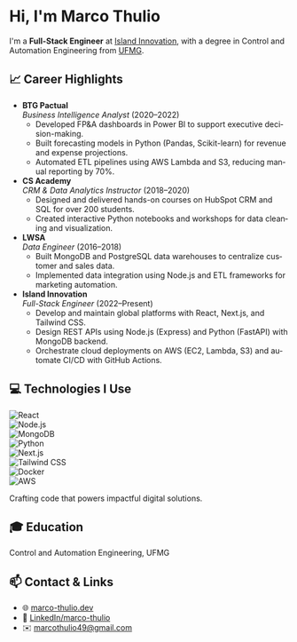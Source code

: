 <!-- README.md -->

<!-- HTML profile snippet inside Markdown -->
<div lang="en">
  <h1>Hi, I'm Marco Thulio</h1>
  <p>
    I'm a <strong>Full-Stack Engineer</strong> at <a href="https://island.marco-thulio.dev" target="_blank">Island Innovation</a>,
    with a degree in Control and Automation Engineering from <a href="https://www.ufmg.br" target="_blank">UFMG</a>.
  </p>
  
  <h2>📈 Career Highlights</h2>
  <ul>
    <li>
      <strong>BTG Pactual</strong><br/>
      <em>Business Intelligence Analyst</em> (2020–2022)<br/>
      <ul>
        <li>Developed FP&A dashboards in Power BI to support executive decision-making.</li>
        <li>Built forecasting models in Python (Pandas, Scikit-learn) for revenue and expense projections.</li>
        <li>Automated ETL pipelines using AWS Lambda and S3, reducing manual reporting by 70%.</li>
      </ul>
    </li>
    <li>
      <strong>CS Academy</strong><br/>
      <em>CRM & Data Analytics Instructor</em> (2018–2020)<br/>
      <ul>
        <li>Designed and delivered hands-on courses on HubSpot CRM and SQL for over 200 students.</li>
        <li>Created interactive Python notebooks and workshops for data cleaning and visualization.</li>
      </ul>
    </li>
    <li>
      <strong>LWSA</strong><br/>
      <em>Data Engineer</em> (2016–2018)<br/>
      <ul>
        <li>Built MongoDB and PostgreSQL data warehouses to centralize customer and sales data.</li>
        <li>Implemented data integration using Node.js and ETL frameworks for marketing automation.</li>
      </ul>
    </li>
    <li>
      <strong>Island Innovation</strong><br/>
      <em>Full-Stack Engineer</em> (2022–Present)<br/>
      <ul>
        <li>Develop and maintain global platforms with React, Next.js, and Tailwind CSS.</li>
        <li>Design REST APIs using Node.js (Express) and Python (FastAPI) with MongoDB backend.</li>
        <li>Orchestrate cloud deployments on AWS (EC2, Lambda, S3) and automate CI/CD with GitHub Actions.</li>
      </ul>
    </li>
  </ul>

  <h2>💻 Technologies I Use</h2>
  <div id="tech-skills">
    <div class="tech-icon">
      <img src="https://img.shields.io/badge/React-20232A?style=for-the-badge&logo=react&logoColor=61DAFB" alt="React" />
    </div>
    <div class="tech-icon">
      <img src="https://img.shields.io/badge/Node.js-339933?style=for-the-badge&logo=node.js&logoColor=white" alt="Node.js" />
    </div>
    <div class="tech-icon">
      <img src="https://img.shields.io/badge/MongoDB-47A248?style=for-the-badge&logo=mongodb&logoColor=white" alt="MongoDB" />
    </div>
    <div class="tech-icon">
      <img src="https://img.shields.io/badge/Python-3776AB?style=for-the-badge&logo=python&logoColor=white" alt="Python" />
    </div>
    <div class="tech-icon">
      <img src="https://img.shields.io/badge/Next.js-000000?style=for-the-badge&logo=next.js&logoColor=white" alt="Next.js" />
    </div>
    <div class="tech-icon">
      <img src="https://img.shields.io/badge/Tailwind_CSS-06B6D4?style=for-the-badge&logo=tailwind-css&logoColor=white" alt="Tailwind CSS" />
    </div>
    <div class="tech-icon">
      <img src="https://img.shields.io/badge/Docker-2496ED?style=for-the-badge&logo=docker&logoColor=white" alt="Docker" />
    </div>
    <div class="tech-icon">
      <img src="https://img.shields.io/badge/AWS-232F3E?style=for-the-badge&logo=amazon-aws&logoColor=white" alt="AWS" />
    </div>
  </div>

  <p id="dynamic">Crafting code that powers impactful digital solutions.</p>

  <h2>🎓 Education</h2>
  <p>Control and Automation Engineering, UFMG</p>

  <h2>📫 Contact & Links</h2>
  <ul>
    <li>🌐 <a href="https://www.marco-thulio.dev">marco-thulio.dev</a></li>
    <li>🔗 <a href="https://www.linkedin.com/in/marco-thulio">LinkedIn/marco-thulio</a></li>
    <li>✉️ <a href="mailto:marcothulio49@gmail.com">marcothulio49@gmail.com</a></li>
  </ul>

  <!-- Optional script for dynamic badge shuffle -->
  <script>
    const shuffleIcons = () => {
      const container = document.getElementById('tech-skills');
      for (let i = container.children.length; i >= 0; i--) {
        container.appendChild(container.children[Math.random() * i | 0]);
      }
    };
    setInterval(shuffleIcons, 5000);
  </script>
</div>
